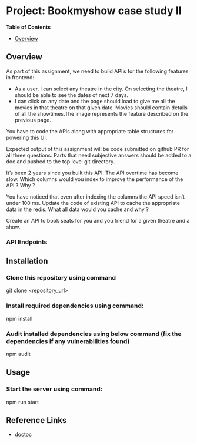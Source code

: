 # Project: Bookmyshow case study II

<!-- START doctoc generated TOC please keep comment here to allow auto update -->
<!-- DON'T EDIT THIS SECTION, INSTEAD RE-RUN doctoc TO UPDATE -->
**Table of Contents** 

- [Overview](#overview)

<!-- END doctoc generated TOC please keep comment here to allow auto update -->

## Overview
As part of this assignment, we need to build API’s for the following features in frontend:
- As a user, I can select any theatre in the city. On selecting the theatre, I should be able to see the dates of next 7 days.
- I can click on any date and the page should load to give me all the movies in that theatre on that given date. Movies should contain details of all the showtimes.The image represents the feature described on the previous page.

You have to code the APIs along with appropriate table structures for powering this UI.

Expected output of this assignment will be code submitted on github PR for all three questions. Parts that need subjective answers should be added to a doc and pushed to the top level git directory.

It’s been 2 years since you built this API. The API overtime has become slow. Which columns would you index to improve the performance of the API ? Why ?

You have noticed that even after indexing the columns the API speed isn’t under 100 ms. Update the code of existing API to cache the appropriate data in the redis. What all data would you cache and why ?

Create an API to book seats for you and you friend for a given theatre and a show.

### API Endpoints


## Installation

### Clone this repository using command

  git clone <repository_url> 

### Install required dependencies using command:
  npm install 

### Audit installed dependencies using below command (fix the dependencies if any vulnerabilities found)
  npm audit 

## Usage

### Start the server using command:
  npm run start 

## Reference Links
- [doctoc](https://www.npmjs.com/package/doctoc)